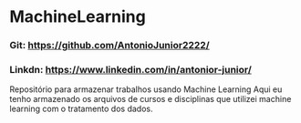 # MachineLearning
### Git: https://github.com/AntonioJunior2222/
### Linkdn: https://www.linkedin.com/in/antonior-junior/
Repositório para armazenar trabalhos usando Machine Learning
Aqui eu tenho armazenado os arquivos de cursos e disciplinas que utilizei machine learning com o tratamento dos dados.
